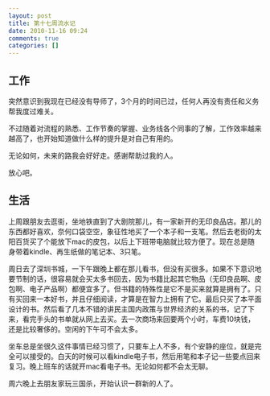 ```yaml
---
layout: post
title: 第十七周流水记
date: 2010-11-16 09:24
comments: true
categories: []
---
```

<!-- p.p1 {margin: 0.0px 0.0px 12.0px 21.2px; text-indent: -21.3px; font: 14.0px 'Gill Sans'} p.p2 {margin: 0.0px 0.0px 12.0px 0.0px; text-indent: 21.2px; font: 12.0px 'Gill Sans Light'} span.s1 {letter-spacing: 0.0px} -->
<h2>工作</h2>
突然意识到我现在已经没有导师了，3个月的时间已过，任何人再没有责任和义务帮我度过难关。

不过随着对流程的熟悉、工作节奏的掌握、业务线各个同事的了解，工作效率越来越高了，也开始知道做什么样的提升是对自己有用的。

无论如何，未来的路我会好好走。感谢帮助过我的人。

放心吧。

<!--more-->
<h2>生活</h2>
上周跟朋友去逛街，坐地铁直到了大剧院那儿，有一家新开的无印良品店。那儿的东西都好喜欢，奈何口袋空空，象征性地买了一个本子和一支笔。然后去老街的太阳百货买了个能放下mac的皮包，以后上下班带电脑就比较方便了。现在总是随身带着kindle、再生纸做的笔记本、3只笔。

周日去了深圳书城，一下午跟晚上都在那儿看书，但没有买很多。如果不下意识地要节制的话，很容易就会买太多书回去，因为书籍比起其它物品（无印良品啊、皮包啊、电子产品啊）都便宜多了。但书籍的特殊性是它不是买来就算是拥有了。只有买回来一本好书，并且仔细阅读，才算是在智力上拥有了它。最后只买了本平面设计的书。然后看了几本不错的讲民主国内政策与世界经济的关系的书，记了下来，看完手头的书单就从网上去买。去一次商场来回要两个小时，车费10块钱，还是比较奢侈的。空闲的下午可不会太多。

坐车总是坐很久这件事情已经习惯了，只要车上人不多，有个安静的座位，就是完全可以接受的。白天的时候可以看kindle电子书，然后用笔和本子记一些要点回来复习。晚上班车的话就开mac看电子书。无论如何都不会太无聊。

周六晚上去朋友家玩三国杀，开始认识一群新的人了。
